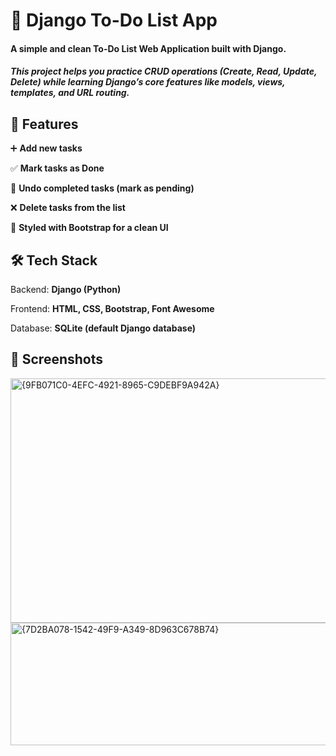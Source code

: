

# 📝 Django To-Do List App 

#### A simple and clean To-Do List Web Application built with Django.
##### This project helps you practice **CRUD** operations (Create, Read, Update, Delete) while learning Django’s core features like models, views, templates, and URL routing.

## 🚀 Features

➕ **Add new tasks** 

✅ **Mark tasks as Done**

🔄 **Undo completed tasks (mark as pending)**

❌ **Delete tasks from the list**

🎨 **Styled with Bootstrap for a clean UI**

## 🛠 Tech Stack

Backend: **Django (Python)**

Frontend: **HTML, CSS, Bootstrap, Font Awesome**

Database: **SQLite (default Django database)**

## 📸 Screenshots

<img width="528" height="391" alt="{9FB071C0-4EFC-4921-8965-C9DEBF9A942A}" src="https://github.com/user-attachments/assets/9cf5b078-e20a-41b6-8466-c167189cebdd" />
<img width="530" height="196" alt="{7D2BA078-1542-49F9-A349-8D963C678B74}" src="https://github.com/user-attachments/assets/3b278312-dac7-4582-88d5-b0df4de9656b" />
